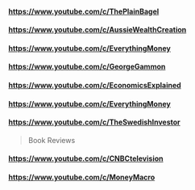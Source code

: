 #### https://www.youtube.com/c/ThePlainBagel
#### https://www.youtube.com/c/AussieWealthCreation
#### https://www.youtube.com/c/EverythingMoney
#### https://www.youtube.com/c/GeorgeGammon
#### https://www.youtube.com/c/EconomicsExplained
#### https://www.youtube.com/c/EverythingMoney
#### https://www.youtube.com/c/TheSwedishInvestor
>Book Reviews 


#### https://www.youtube.com/c/CNBCtelevision
#### https://www.youtube.com/c/MoneyMacro
